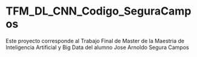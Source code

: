 # TFM_DL_CNN_Codigo_SeguraCampos
Este proyecto corresponde al Trabajo Final de Master de la Maestria de Inteligencia Artificial y Big Data del alumno Jose Arnoldo Segura Campos
